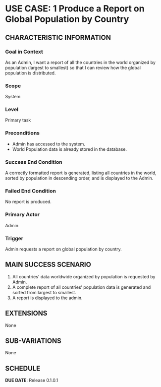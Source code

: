 # USE CASE: 1 Produce a Report on Global Population by Country

## CHARACTERISTIC INFORMATION

### Goal in Context
As an Admin, I want a report of all the countries in the world organized by population (largest to smallest) so that I can review how the global population is distributed.

### Scope
System

### Level
Primary task

### Preconditions
* Admin has accessed to the system.
* World Population data is already stored in the database.

### Success End Condition
A correctly formatted report is generated, listing all countries in the world, sorted by population in descending order, and is displayed to the Admin.

### Failed End Condition
No report is produced.

### Primary Actor
Admin

### Trigger
Admin requests a report on global population by country.

## MAIN SUCCESS SCENARIO
1. All countries' data worldwide organized by population is requested by Admin.
2. A complete report of all countries’ population data is generated and sorted from largest to smallest.
3. A report is displayed to the admin.


## EXTENSIONS
None

## SUB-VARIATIONS
None

## SCHEDULE

**DUE DATE**: Release 0.1.0.1